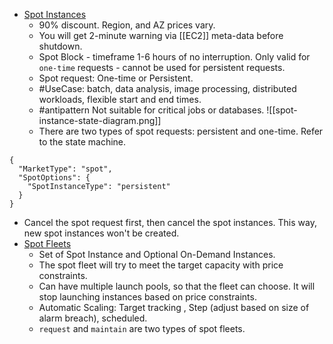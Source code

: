 * [Spot Instances](https://docs.aws.amazon.com/AWSEC2/latest/UserGuide/spot-requests.html)
	* 90% discount. Region, and AZ prices vary.
	* You will get 2-minute warning via [[EC2]] meta-data before shutdown. 
	* Spot Block - timeframe 1-6 hours of no interruption. Only valid for `one-time` requests - cannot be used for persistent requests.
	* Spot request: One-time or Persistent.
	* #UseCase: batch, data analysis, image processing, distributed workloads, flexible start and end times.
	* #antipattern Not suitable for critical jobs or databases.
	![[spot-instance-state-diagram.png]]
	* There are two types of spot requests: persistent and one-time. Refer to the state machine. 
```
{
  "MarketType": "spot",
  "SpotOptions": {
    "SpotInstanceType": "persistent"
  }
}
```
*  Cancel the spot request first, then cancel the spot instances. This way, new spot instances won't be created.
* [Spot Fleets](https://docs.aws.amazon.com/AWSEC2/latest/UserGuide/spot-fleet-requests.html) 
	* Set of Spot Instance and Optional On-Demand Instances.
	* The spot fleet will try to meet the target capacity with price constraints.
	* Can have multiple launch pools, so that the fleet can choose. It will stop launching instances based on price constraints.
	* Automatic Scaling: Target tracking , Step (adjust based on size of alarm breach), scheduled. 
	* `request` and `maintain` are two types of spot fleets.